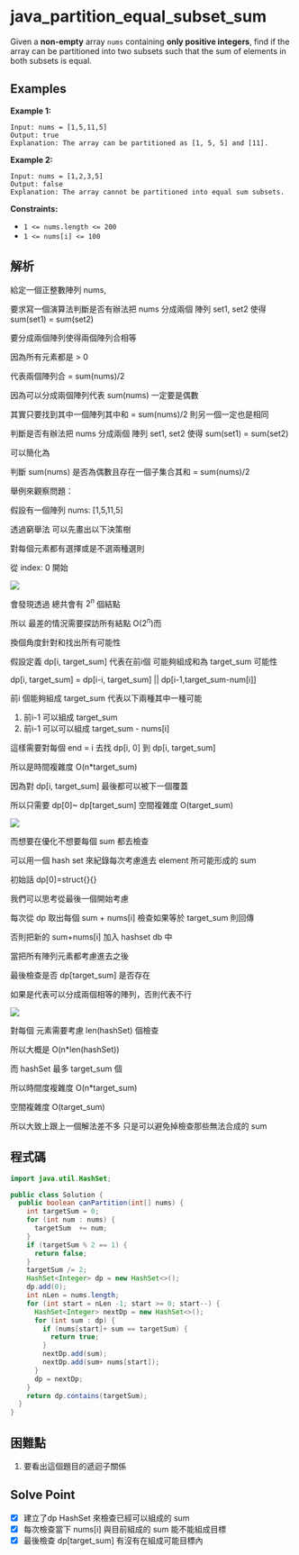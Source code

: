 # java_partition_equal_subset_sum

Given a **non-empty** array `nums` containing **only positive integers**, find if the array can be partitioned into two subsets such that the sum of elements in both subsets is equal.

## Examples

**Example 1:**

```
Input: nums = [1,5,11,5]
Output: true
Explanation: The array can be partitioned as [1, 5, 5] and [11].

```

**Example 2:**

```
Input: nums = [1,2,3,5]
Output: false
Explanation: The array cannot be partitioned into equal sum subsets.

```

**Constraints:**

- `1 <= nums.length <= 200`
- `1 <= nums[i] <= 100`

## 解析

給定一個正整數陣列 nums, 

要求寫一個演算法判斷是否有辦法把 nums 分成兩個 陣列 set1, set2 使得 sum(set1) = sum(set2)

要分成兩個陣列使得兩個陣列合相等

因為所有元素都是 > 0

代表兩個陣列合 = sum(nums)/2

因為可以分成兩個陣列代表 sum(nums) 一定要是偶數

其實只要找到其中一個陣列其中和 = sum(nums)/2 則另一個一定也是相同

判斷是否有辦法把 nums 分成兩個 陣列 set1, set2 使得 sum(set1) = sum(set2) 

可以簡化為 

判斷 sum(nums) 是否為偶數且存在一個子集合其和 = sum(nums)/2

舉例來觀察問題：

假設有一個陣列 nums: [1,5,11,5]

透過窮舉法 可以先畫出以下決策樹

對每個元素都有選擇或是不選兩種選則

從 index: 0 開始

![](https://i.imgur.com/afFz7L1.png)

會發現透過 總共會有 $2^n$ 個結點

所以 最差的情況需要探訪所有結點 O($2^n)$而

換個角度針對和找出所有可能性

假設定義 dp[i, target_sum] 代表在前i個 可能夠組成和為 target_sum 可能性

dp[i, target_sum] = dp[i-i, target_sum] || dp[i-1,target_sum-num[i]]

前i 個能夠組成 target_sum 代表以下兩種其中一種可能 

1. 前i-1 可以組成 target_sum 
2. 前i-1 可以可以組成 target_sum - nums[i]

這樣需要對每個 end = i 去找 dp[i, 0] 到 dp[i, target_sum]

所以是時間複雜度  O(n*target_sum)

因為對 dp[i, target_sum] 最後都可以被下一個覆蓋

所以只需要 dp[0]~ dp[target_sum] 空間複雜度 O(target_sum)

![](https://i.imgur.com/Oe5dSyV.png)

而想要在優化不想要每個 sum 都去檢查

可以用一個 hash set 來紀錄每次考慮進去 element 所可能形成的 sum

初始話 dp[0]=struct{}{}

我們可以思考從最後一個開始考慮

每次從 dp 取出每個 sum + nums[i] 檢查如果等於 target_sum 則回傳 

否則把新的 sum+nums[i] 加入 hashset db 中

當把所有陣列元素都考慮進去之後

最後檢查是否 dp[target_sum] 是否存在 

如果是代表可以分成兩個相等的陣列，否則代表不行

![](https://i.imgur.com/8ymSwz2.png)

對每個 元素需要考慮 len(hashSet) 個檢查

所以大概是 O(n*len(hashSet))

而 hashSet 最多 target_sum 個

所以時間度複雜度 O(n*target_sum)

空間複雜度 O(target_sum) 

所以大致上跟上一個解法差不多 只是可以避免掉檢查那些無法合成的 sum

## 程式碼
```java
import java.util.HashSet;

public class Solution {
  public boolean canPartition(int[] nums) {
    int targetSum = 0;
    for (int num : nums) {
      targetSum  += num;
    }
    if (targetSum % 2 == 1) {
      return false;
    }
    targetSum /= 2;
    HashSet<Integer> dp = new HashSet<>();
    dp.add(0);
    int nLen = nums.length;
    for (int start = nLen -1; start >= 0; start--) {
      HashSet<Integer> nextDp = new HashSet<>();
      for (int sum : dp) {
        if (nums[start]+ sum == targetSum) {
          return true;
        }
        nextDp.add(sum);
        nextDp.add(sum+ nums[start]);
      }
      dp = nextDp;
    }
    return dp.contains(targetSum);
  }
}

```
## 困難點

1. 要看出這個題目的遞迴子關係

## Solve Point

- [x]  建立了dp HashSet 來檢查已經可以組成的 sum
- [x]  每次檢查當下 nums[i] 與目前組成的 sum 能不能組成目標
- [x]  最後檢查 dp[target_sum] 有沒有在組成可能目標內